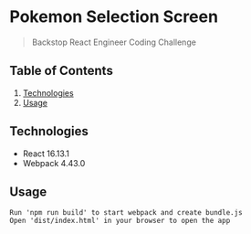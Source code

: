 # Pokemon Selection Screen

> Backstop React Engineer Coding Challenge

## Table of Contents

1. [Technologies](#Technologies)
2. [Usage](#Usage)

## Technologies

- React 16.13.1
- Webpack 4.43.0

## Usage

```Install dependencies by running 'npm install'
Run 'npm run build' to start webpack and create bundle.js
Open 'dist/index.html' in your browser to open the app
```
